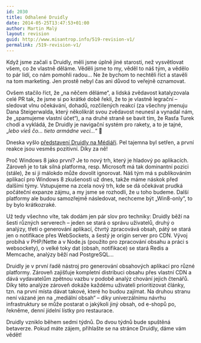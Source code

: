 ```yaml
---
id: 2030
title: Odhalené Druidly
date: 2014-05-25T13:47:53+01:00
author: Martin Malý
layout: revision
guid: http://www.misantrop.info/519-revision-v1/
permalink: /519-revision-v1/
---
```

Když jsme začali s Druidly, měli jsme úplně jiné starosti, než vysvětlovat všem, co že vlastně děláme. Věděli jsme to my, věděl to náš tým, a vědělo to pár lidí, co nám pomohli radou&#8230; Ne že bychom to nechtěli říct a stavěli na tom marketing. Jen prostě nebyl čas ani důvod to veřejně oznamovat.

<!--more-->

Ovšem stačilo říct, že &#8222;na něčem děláme&#8220;, a lidská zvědavost katalyzovala celé PR tak, že jsme si po krátké době řekli, že to je vlastně legrační &#8211; sledovat vlnu očekávání, dohadů, rozčilených reakcí (za všechny jmenuju Dana Steigerwalda, který několikrát svou zvědavost neunesl a vynadal nám, že &#8222;spamujeme vlastní účet&#8220;), a na druhé straně se bavit tím, že Rasťa Turek chodí a vykládá, že Druidly je navigační systém pro rakety, a to je tajné, &#8222;_lebo vieš čo&#8230; tieto armádne veci&#8230;_&#8220; 🙂

Dneska vyšlo [představení Druidly na Médiáři](http://www.mediar.cz/druidly-umozni-malym-casopisum-ci-blogum-publikovat-ve-vlastni-mobilni-aplikaci/). Pel tajemna byl setřen, a první reakce jsou vesměs pozitivní. Díky za ně!

Proč Windows 8 jako první? Je to nový trh, který je hladový po aplikacích. Zároveň je to tak silná platforma, resp. Microsoft má tak dominantní pozici (stále), že si ji málokdo může dovolit ignorovat. Náš tým má s publikováním aplikací pro Windows 8 zkušenosti už dnes, takže máme náskok před dalšími týmy. Vstupujeme na zcela nový trh, kde se dá očekávat prudká počáteční expanze zájmu, a my jsme se rozhodli, že u toho budeme. Další platformy ale budou samozřejmě následovat, nechceme být &#8222;Win8-only&#8220;, to by bylo krátkozraké.

Už tedy všechno víte, tak dodám jen pár slov pro techniky: Druidly běží na šesti různých serverech &#8211; jeden se stará o správu uživatelů, druhý o analýzy, třetí o generování aplikací, čtvrtý zpracovává obsah, pátý se stará jen o notifikace přes WebSockets, a šestý je origin server pro CDN. Vývoj probíhá v PHP/Nette a v Node.js (použito pro zpracování obsahu a práci s websockety), o velké toky dat (obsah, notifikace) se stará Redis a Memcache, analýzy běží nad PostgreSQL&#8230;

Druidly je v první řadě nástroj pro generování obsahových aplikací pro různé platformy. Zároveň zajišťuje kompletní distribuci obsahu přes vlastní CDN a dává vydavatelům zpětnou vazbu v podobě analýz chování jejich čtenářů. Díky této analýze zároveň dokáže každému uživateli prioritizovat články, tzn. na první místa dávat takové, které ho budou zajímat. Na druhou stranu není vázané jen na &#8222;mediální obsah&#8220; &#8211; díky univerzálnímu návrhu infrastruktury se může postarat o jakýkoli jiný obsah, od e-shopů po, řekněme, denní jídelní lístky pro restaurace.

Druidly vzniklo během sedmi týdnů. Do dvou týdnů bude spuštěná betaverze. Pokud máte zájem, přihlašte se na stránce Druidly, dáme vám vědět!